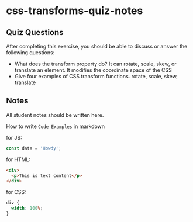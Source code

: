 # css-transforms-quiz-notes

## Quiz Questions

After completing this exercise, you should be able to discuss or answer the following questions:

- What does the transform property do?
  It can rotate, scale, skew, or translate an element. It modifies the coordinate space of the CSS
- Give four examples of CSS transform functions.
  rotate, scale, skew, translate

## Notes

All student notes should be written here.

How to write `Code Examples` in markdown

for JS:

```javascript
const data = 'Howdy';
```

for HTML:

```html
<div>
  <p>This is text content</p>
</div>
```

for CSS:

```css
div {
  width: 100%;
}
```

